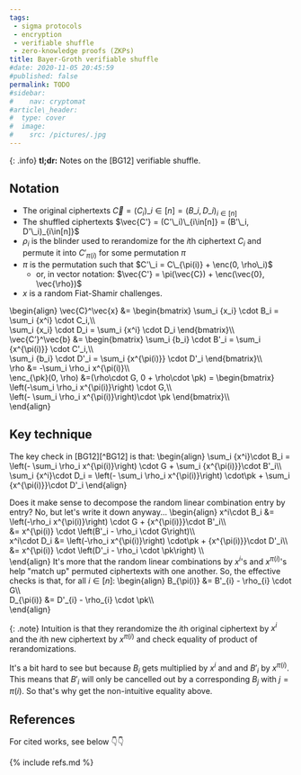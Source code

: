 ```yaml
---
tags:
 - sigma protocols
 - encryption
 - verifiable shuffle
 - zero-knowledge proofs (ZKPs)
title: Bayer-Groth verifiable shuffle
#date: 2020-11-05 20:45:59
#published: false
permalink: TODO
#sidebar:
#    nav: cryptomat
#article\_header:
#  type: cover
#  image:
#    src: /pictures/.jpg
---
```


{: .info}
**tl;dr:** Notes on the [BG12] verifiable shuffle.
<!--more-->

<!-- Here you can define LaTeX macros -->
<div style="display: none;">$
\def\enc{\mathcal{E}}
\def\pk{\mathsf{PK}}
$</div> <!-- $ -->

## Notation

 - The original ciphertexts $\vec{C} = (C_i)\_{i\in[n]} = (B\_i, D\_i)_{i\in[n]}$
 - The shuffled ciphertexts $\vec{C'} = (C'\_i)\_{i\in[n]} = (B'\_i, D'\_i)_{i\in[n]}$
 - $\rho_i$ is the blinder used to rerandomize for the $i$th ciphertext $C_i$ and permute it into $C'_{\pi(i)}$ for some permutation $\pi$
 - $\pi$ is the permutation such that $C'\_i = C\_{\pi(i)} + \enc(0, \rho\_i)$
   + or, in vector notation: $\vec{C'} = \pi(\vec{C}) + \enc(\vec{0}, \vec{\rho})$
 - $x$ is a random Fiat-Shamir challenges.

\begin{align}
\vec{C}^\vec{x} &= \begin{bmatrix}
   \sum\_i {x\_i} \cdot B\_i = \sum\_i {x^i} \cdot C\_i,\\\\\
   \sum\_i {x\_i} \cdot D\_i = \sum\_i {x^i} \cdot D\_i
\end{bmatrix}\\\\\
\vec{C’}^\vec{b} &= \begin{bmatrix}
   \sum\_i {b\_i} \cdot B'\_i = \sum\_i {x^{\pi(i)}} \cdot C'\_i,\\\\\
   \sum\_i {b\_i} \cdot D'\_i = \sum\_i {x^{\pi(i)}} \cdot D'\_i
\end{bmatrix}\\\\\
\rho &= -\sum\_i \rho\_i x^{\pi(i)}\\\\\
\enc\_{\pk}(0, \rho) &=(\rho\cdot G, 0 + \rho\cdot \pk) = \begin{bmatrix}
	\left(-\sum\_i \rho\_i x^{\pi(i)}\right) \cdot G,\\\\\
	\left(- \sum\_i \rho\_i x^{\pi(i)}\right)\cdot \pk
\end{bmatrix}\\\\\
\end{align}

## Key technique

The key check in [BG12][^BG12] is that:
\begin{align}
 \sum\_i {x^i}\cdot B\_i = \left(- \sum\_i \rho\_i x^{\pi(i)}\right) \cdot G  + \sum\_i {x^{\pi(i)}}\cdot B'\_i\\\\\
 \sum\_i {x^i}\cdot D\_i = \left(- \sum\_i \rho\_i x^{\pi(i)}\right) \cdot\pk + \sum\_i {x^{\pi(i)}}\cdot D'\_i
\end{align}

Does it make sense to decompose the random linear combination entry by entry?
No, but let's write it down anyway...
\begin{align}
x^i\cdot B\_i 
	&= \left(-\rho\_i x^{\pi(i)}\right) \cdot G  + {x^{\pi(i)}}\cdot B'\_i\\\\\
	&= x^{\pi(i)} \cdot \left(B'\_i - \rho\_i \cdot G\right)\\\\\
x^i\cdot D\_i 
	&= \left(-\rho\_i x^{\pi(i)}\right) \cdot\pk + {x^{\pi(i)}}\cdot D'\_i\\\\\
	&= x^{\pi(i)} \cdot \left(D'\_i - \rho\_i \cdot \pk\right) \\\\\
\end{align}
It's more that the random linear combinations by $x^i$'s and $x^{\pi(i)}$'s help "match up" permuted ciphertexts with one another.
So, the effective checks is that, for all $i\in[n]$:
\begin{align}
B\_{\pi(i)} 
	&= B'\_{i} - \rho_{i} \cdot G\\\\\
D\_{\pi(i)}
	&= D'\_{i} - \rho_{i} \cdot \pk\\\\\
\end{align}

{: .note}
Intuition is that they rerandomize the $i$th original ciphertext by $x^i$ and the $i$th new ciphertext by $x^{\pi(i)}$ and check equality of product of rerandomizations.

It's a bit hard to see but because $B_i$ gets multiplied by $x^i$ and and $B'_i$ by $x^{\pi(i)}$. 
This means that $B'_i$ will only be cancelled out by a corresponding $B_j$ with $j = \pi(i)$.
So that's why get the non-intuitive equality above.

## References

For cited works, see below 👇👇

{% include refs.md %}
